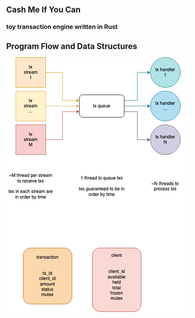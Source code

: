 ## Cash Me If You Can

### toy transaction engine written in Rust

## Program Flow and Data Structures

![Program Flow and Data Structures](/docs/tte-flow.png)

